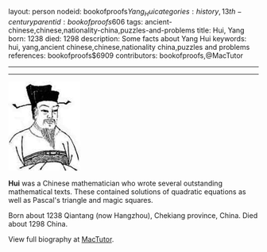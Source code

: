 layout: person
nodeid: bookofproofs$Yang_Hui
categories: history,13th-century
parentid: bookofproofs$606
tags: ancient-chinese,chinese,nationality-china,puzzles-and-problems
title: Hui, Yang
born: 1238
died: 1298
description: Some facts about Yang Hui
keywords: hui, yang,ancient chinese,chinese,nationality china,puzzles and problems
references: bookofproofs$6909
contributors: bookofproofs,@MacTutor

---


---

![Yang_Hui.jpg](https://github.com/bookofproofs/bookofproofs.github.io/blob/main/_sources/_assets/images/portraits/Yang_Hui.jpg?raw=true)

**Hui** was a Chinese mathematician who wrote several outstanding mathematical texts. These contained solutions of quadratic equations as well as Pascal's triangle and magic squares.

Born about 1238 Qiantang (now Hangzhou), Chekiang province, China. Died about 1298 China.


View full biography at [MacTutor](https://mathshistory.st-andrews.ac.uk/Biographies/Yang_Hui/).